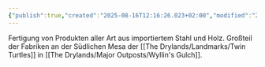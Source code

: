 ```yaml
---
{"publish":true,"created":"2025-08-16T12:16:26.023+02:00","modified":"2025-08-14T00:06:51.112+02:00","cssclasses":""}
---
```



Fertigung von Produkten aller Art aus importiertem Stahl und Holz.
Großteil der Fabriken an der Südlichen Mesa der [[The Drylands/Landmarks/Twin Turtles]] in [[The Drylands/Major Outposts/Wyllin's Gulch]].